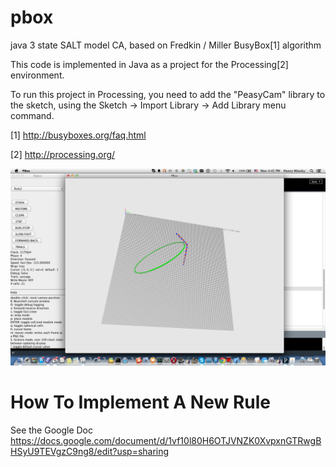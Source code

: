 pbox
====

java 3 state SALT model CA, based on Fredkin / Miller BusyBox[1] algorithm


This code is implemented in Java as a project for the Processing[2]  environment.

To run this project in Processing, you need to add the "PeasyCam" library to the sketch, using the Sketch -> Import Library -> Add Library menu command.


[1] http://busyboxes.org/faq.html

[2] http://processing.org/

![alt text](https://raw.githubusercontent.com/hqm/PBox/master/pbox.png "screenshot")


How To Implement A New Rule
===


See the Google Doc 
https://docs.google.com/document/d/1vf10l80H6OTJVNZK0XvpxnGTRwgBHSyU9TEVgzC9ng8/edit?usp=sharing

	

